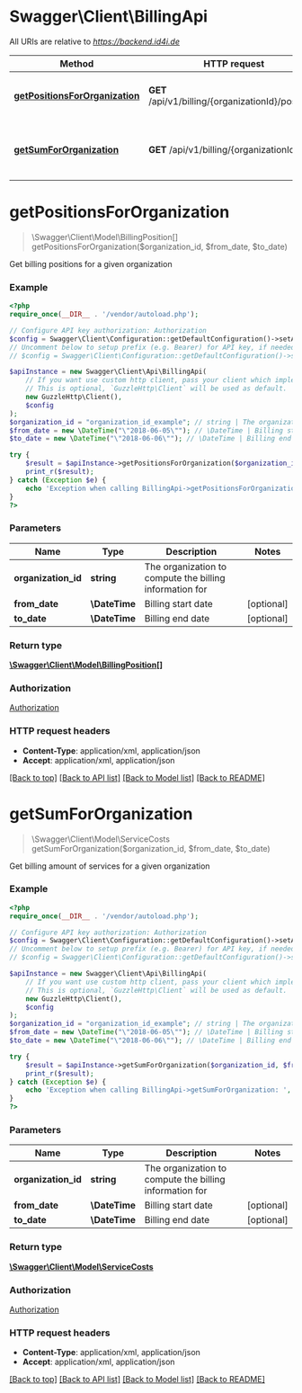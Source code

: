 # Swagger\Client\BillingApi

All URIs are relative to *https://backend.id4i.de*

Method | HTTP request | Description
------------- | ------------- | -------------
[**getPositionsForOrganization**](BillingApi.md#getPositionsForOrganization) | **GET** /api/v1/billing/{organizationId}/positions | Get billing positions for a given organization
[**getSumForOrganization**](BillingApi.md#getSumForOrganization) | **GET** /api/v1/billing/{organizationId} | Get billing amount of services for a given organization


# **getPositionsForOrganization**
> \Swagger\Client\Model\BillingPosition[] getPositionsForOrganization($organization_id, $from_date, $to_date)

Get billing positions for a given organization

### Example
```php
<?php
require_once(__DIR__ . '/vendor/autoload.php');

// Configure API key authorization: Authorization
$config = Swagger\Client\Configuration::getDefaultConfiguration()->setApiKey('Authorization', 'YOUR_API_KEY');
// Uncomment below to setup prefix (e.g. Bearer) for API key, if needed
// $config = Swagger\Client\Configuration::getDefaultConfiguration()->setApiKeyPrefix('Authorization', 'Bearer');

$apiInstance = new Swagger\Client\Api\BillingApi(
    // If you want use custom http client, pass your client which implements `GuzzleHttp\ClientInterface`.
    // This is optional, `GuzzleHttp\Client` will be used as default.
    new GuzzleHttp\Client(),
    $config
);
$organization_id = "organization_id_example"; // string | The organization to compute the billing information for
$from_date = new \DateTime("\"2018-06-05\""); // \DateTime | Billing start date
$to_date = new \DateTime("\"2018-06-06\""); // \DateTime | Billing end date

try {
    $result = $apiInstance->getPositionsForOrganization($organization_id, $from_date, $to_date);
    print_r($result);
} catch (Exception $e) {
    echo 'Exception when calling BillingApi->getPositionsForOrganization: ', $e->getMessage(), PHP_EOL;
}
?>
```

### Parameters

Name | Type | Description  | Notes
------------- | ------------- | ------------- | -------------
 **organization_id** | **string**| The organization to compute the billing information for |
 **from_date** | **\DateTime**| Billing start date | [optional]
 **to_date** | **\DateTime**| Billing end date | [optional]

### Return type

[**\Swagger\Client\Model\BillingPosition[]**](../Model/BillingPosition.md)

### Authorization

[Authorization](../../README.md#Authorization)

### HTTP request headers

 - **Content-Type**: application/xml, application/json
 - **Accept**: application/xml, application/json

[[Back to top]](#) [[Back to API list]](../../README.md#documentation-for-api-endpoints) [[Back to Model list]](../../README.md#documentation-for-models) [[Back to README]](../../README.md)

# **getSumForOrganization**
> \Swagger\Client\Model\ServiceCosts getSumForOrganization($organization_id, $from_date, $to_date)

Get billing amount of services for a given organization

### Example
```php
<?php
require_once(__DIR__ . '/vendor/autoload.php');

// Configure API key authorization: Authorization
$config = Swagger\Client\Configuration::getDefaultConfiguration()->setApiKey('Authorization', 'YOUR_API_KEY');
// Uncomment below to setup prefix (e.g. Bearer) for API key, if needed
// $config = Swagger\Client\Configuration::getDefaultConfiguration()->setApiKeyPrefix('Authorization', 'Bearer');

$apiInstance = new Swagger\Client\Api\BillingApi(
    // If you want use custom http client, pass your client which implements `GuzzleHttp\ClientInterface`.
    // This is optional, `GuzzleHttp\Client` will be used as default.
    new GuzzleHttp\Client(),
    $config
);
$organization_id = "organization_id_example"; // string | The organization to compute the billing information for
$from_date = new \DateTime("\"2018-06-05\""); // \DateTime | Billing start date
$to_date = new \DateTime("\"2018-06-06\""); // \DateTime | Billing end date

try {
    $result = $apiInstance->getSumForOrganization($organization_id, $from_date, $to_date);
    print_r($result);
} catch (Exception $e) {
    echo 'Exception when calling BillingApi->getSumForOrganization: ', $e->getMessage(), PHP_EOL;
}
?>
```

### Parameters

Name | Type | Description  | Notes
------------- | ------------- | ------------- | -------------
 **organization_id** | **string**| The organization to compute the billing information for |
 **from_date** | **\DateTime**| Billing start date | [optional]
 **to_date** | **\DateTime**| Billing end date | [optional]

### Return type

[**\Swagger\Client\Model\ServiceCosts**](../Model/ServiceCosts.md)

### Authorization

[Authorization](../../README.md#Authorization)

### HTTP request headers

 - **Content-Type**: application/xml, application/json
 - **Accept**: application/xml, application/json

[[Back to top]](#) [[Back to API list]](../../README.md#documentation-for-api-endpoints) [[Back to Model list]](../../README.md#documentation-for-models) [[Back to README]](../../README.md)

